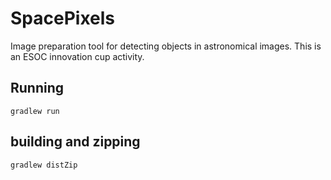 # SpacePixels
 Image preparation tool for detecting objects in astronomical images. 
 This is an ESOC innovation cup activity.
 
## Running
 ```
 gradlew run
 ```
## building and zipping
 ```
 gradlew distZip
 ```
 
